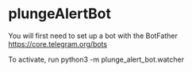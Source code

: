 # plungeAlertBot

You will first need to set up a bot with the BotFather
https://core.telegram.org/bots

To activate, run python3 -m plunge_alert_bot.watcher